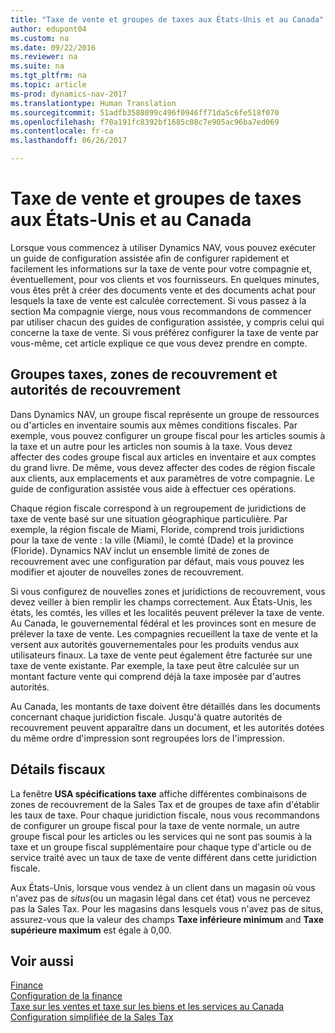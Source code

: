 ```yaml
---
title: "Taxe de vente et groupes de taxes aux États-Unis et au Canada"
author: edupont04
ms.custom: na
ms.date: 09/22/2016
ms.reviewer: na
ms.suite: na
ms.tgt_pltfrm: na
ms.topic: article
ms-prod: dynamics-nav-2017
ms.translationtype: Human Translation
ms.sourcegitcommit: 51adfb3588099c496f0946ff71da5c6fe518f070
ms.openlocfilehash: f70a191fc8392bf1685c08c7e905ac96ba7ed069
ms.contentlocale: fr-ca
ms.lasthandoff: 06/26/2017

---
```


# <a name="sales-tax-and-tax-groups-in-the-us-and-canada"></a>Taxe de vente et groupes de taxes aux États-Unis et au Canada
Lorsque vous commencez à utiliser Dynamics NAV, vous pouvez exécuter un guide de configuration assistée afin de configurer rapidement et facilement les informations sur la taxe de vente pour votre compagnie et, éventuellement, pour vos clients et vos fournisseurs. En quelques minutes, vous êtes prêt à créer des documents vente et des documents achat pour lesquels la taxe de vente est calculée correctement.
Si vous passez à la section Ma compagnie vierge, nous vous recommandons de commencer par utiliser chacun des guides de configuration assistée, y compris celui qui concerne la taxe de vente. Si vous préférez configurer la taxe de vente par vous-même, cet article explique ce que vous devez prendre en compte.  

## <a name="tax-groups-tax-areas-and-tax-jurisdictions"></a>Groupes taxes, zones de recouvrement et autorités de recouvrement
Dans Dynamics NAV, un groupe fiscal représente un groupe de ressources ou d'articles en inventaire soumis aux mêmes conditions fiscales. Par exemple, vous pouvez configurer un groupe fiscal pour les articles soumis à la taxe et un autre pour les articles non soumis à la taxe. Vous devez affecter des codes groupe fiscal aux articles en inventaire et aux comptes du grand livre. De même, vous devez affecter des codes de région fiscale aux clients, aux emplacements et aux paramètres de votre compagnie. Le guide de configuration assistée vous aide à effectuer ces opérations.  

Chaque région fiscale correspond à un regroupement de juridictions de taxe de vente basé sur une situation géographique particulière. Par exemple, la région fiscale de Miami, Floride, comprend trois juridictions pour la taxe de vente : la ville (Miami), le comté (Dade) et la province (Floride). Dynamics NAV inclut un ensemble limité de zones de recouvrement avec une configuration par défaut, mais vous pouvez les modifier et ajouter de nouvelles zones de recouvrement.  

Si vous configurez de nouvelles zones et juridictions de recouvrement, vous devez veiller à bien remplir les champs correctement. Aux États-Unis, les états, les comtés, les villes et les localités peuvent prélever la taxe de vente. Au Canada, le gouvernemental fédéral et les provinces sont en mesure de prélever la taxe de vente. Les compagnies recueillent la taxe de vente et la versent aux autorités gouvernementales pour les produits vendus aux utilisateurs finaux. La taxe de vente peut également être facturée sur une taxe de vente existante. Par exemple, la taxe peut être calculée sur un montant facture vente qui comprend déjà la taxe imposée par d'autres autorités.  

Au Canada, les montants de taxe doivent être détaillés dans les documents concernant chaque juridiction fiscale. Jusqu'à quatre autorités de recouvrement peuvent apparaître dans un document, et les autorités dotées du même ordre d'impression sont regroupées lors de l'impression.

## <a name="tax-details"></a>Détails fiscaux
La fenêtre **USA spécifications taxe** affiche différentes combinaisons de zones de recouvrement de la Sales Tax et de groupes de taxe afin d'établir les taux de taxe. Pour chaque juridiction fiscale, nous vous recommandons de configurer un groupe fiscal pour la taxe de vente normale, un autre groupe fiscal pour les articles ou les services qui ne sont pas soumis à la taxe et un groupe fiscal supplémentaire pour chaque type d'article ou de service traité avec un taux de taxe de vente différent dans cette juridiction fiscale.  

Aux États-Unis, lorsque vous vendez à un client dans un magasin où vous n'avez pas de *situs*(ou un magasin légal dans cet état) vous ne percevez pas la Sales Tax. Pour les magasins dans lesquels vous n'avez pas de situs, assurez-vous que la valeur des champs **Taxe inférieure minimum** and **Taxe supérieure maximum** est égale à 0,00.  

## <a name="see-also"></a>Voir aussi
[Finance](finance-setup.md)  
[Configuration de la finance](finance-setup-setup-finance-setup.md)  
[Taxe sur les ventes et taxe sur les biens et les services au Canada](ca-finance-setup-tax.md)  
[Configuration simplifiée de la Sales Tax](https://madeira.microsoft.com/en-us/blog/sales-tax-setup-made-easy)  

